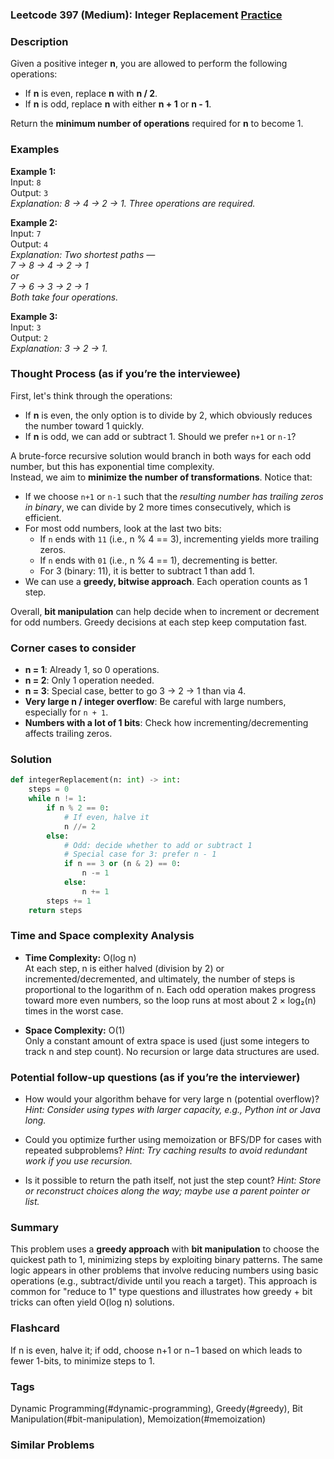 ### Leetcode 397 (Medium): Integer Replacement [Practice](https://leetcode.com/problems/integer-replacement)

### Description  
Given a positive integer **n**, you are allowed to perform the following operations:
- If **n** is even, replace **n** with **n / 2**.
- If **n** is odd, replace **n** with either **n + 1** or **n - 1**.

Return the **minimum number of operations** required for **n** to become 1.

### Examples  

**Example 1:**  
Input: `8`  
Output: `3`  
*Explanation: 8 → 4 → 2 → 1. Three operations are required.*

**Example 2:**  
Input: `7`  
Output: `4`  
*Explanation: Two shortest paths —  
7 → 8 → 4 → 2 → 1  
or  
7 → 6 → 3 → 2 → 1  
Both take four operations.*

**Example 3:**  
Input: `3`  
Output: `2`  
*Explanation: 3 → 2 → 1.*

### Thought Process (as if you’re the interviewee)  
First, let's think through the operations:
- If **n** is even, the only option is to divide by 2, which obviously reduces the number toward 1 quickly.
- If **n** is odd, we can add or subtract 1. Should we prefer `n+1` or `n-1`? 

A brute-force recursive solution would branch in both ways for each odd number, but this has exponential time complexity.  
Instead, we aim to **minimize the number of transformations**. Notice that:
- If we choose `n+1` or `n-1` such that the *resulting number has trailing zeros in binary*, we can divide by 2 more times consecutively, which is efficient.
- For most odd numbers, look at the last two bits:
  - If `n` ends with `11` (i.e., n % 4 == 3), incrementing yields more trailing zeros.
  - If `n` ends with `01` (i.e., n % 4 == 1), decrementing is better.
  - For 3 (binary: 11), it is better to subtract 1 than add 1.
- We can use a **greedy, bitwise approach**. Each operation counts as 1 step.

Overall, **bit manipulation** can help decide when to increment or decrement for odd numbers. Greedy decisions at each step keep computation fast.

### Corner cases to consider  
- **n = 1**: Already 1, so 0 operations.
- **n = 2**: Only 1 operation needed.
- **n = 3**: Special case, better to go 3 → 2 → 1 than via 4.
- **Very large n / integer overflow**: Be careful with large numbers, especially for `n + 1`.
- **Numbers with a lot of 1 bits**: Check how incrementing/decrementing affects trailing zeros.

### Solution

```python
def integerReplacement(n: int) -> int:
    steps = 0
    while n != 1:
        if n % 2 == 0:
            # If even, halve it
            n //= 2
        else:
            # Odd: decide whether to add or subtract 1
            # Special case for 3: prefer n - 1
            if n == 3 or (n & 2) == 0:
                n -= 1
            else:
                n += 1
        steps += 1
    return steps
```

### Time and Space complexity Analysis  

- **Time Complexity:** O(log n)  
  At each step, n is either halved (division by 2) or incremented/decremented, and ultimately, the number of steps is proportional to the logarithm of n. Each odd operation makes progress toward more even numbers, so the loop runs at most about 2 × log₂(n) times in the worst case.

- **Space Complexity:** O(1)  
  Only a constant amount of extra space is used (just some integers to track n and step count). No recursion or large data structures are used.

### Potential follow-up questions (as if you’re the interviewer)  

- How would your algorithm behave for very large n (potential overflow)?
  *Hint: Consider using types with larger capacity, e.g., Python int or Java long.*

- Could you optimize further using memoization or BFS/DP for cases with repeated subproblems?
  *Hint: Try caching results to avoid redundant work if you use recursion.*

- Is it possible to return the path itself, not just the step count?
  *Hint: Store or reconstruct choices along the way; maybe use a parent pointer or list.*

### Summary
This problem uses a **greedy approach** with **bit manipulation** to choose the quickest path to 1, minimizing steps by exploiting binary patterns. The same logic appears in other problems that involve reducing numbers using basic operations (e.g., subtract/divide until you reach a target). This approach is common for "reduce to 1" type questions and illustrates how greedy + bit tricks can often yield O(log n) solutions.


### Flashcard
If n is even, halve it; if odd, choose n+1 or n−1 based on which leads to fewer 1-bits, to minimize steps to 1.

### Tags
Dynamic Programming(#dynamic-programming), Greedy(#greedy), Bit Manipulation(#bit-manipulation), Memoization(#memoization)

### Similar Problems
